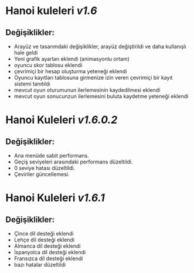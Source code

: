 #  **Hanoi kuleleri** *v1.6* 

## Değişiklikler:
- Arayüz ve tasarımdaki değişiklikler, arayüz değiştirildi ve daha kullanışlı hale geldi
- Yeni grafik ayarları eklendi (animasyonlu ortam)
- oyuncu skor tablosu eklendi
- çevrimiçi bir hesap oluşturma yeteneği eklendi
- Oyuncu kayıtları tablosuna girmenize izin veren çevrimiçi bir kayıt sistemi tanıtıldı
- mevcut oyun oturumunun ilerlemesinin kaydedilmesi eklendi
- mevcut oyun sonucunzun ilerlemesini buluta kaydetme yeteneği eklendi


# **Hanoi Kuleleri** *v1.6.0.2*

## Değişiklikler:
- Ana menüde sabit performans.
- Geçiş seviyeleri arasındaki performans düzeltildi.
- 0 seviye hatası düzeltildi.
- Çeviriler güncellemesi.

# **Hanoi Kuleleri** *v1.6.1*

## Değişiklikler:
- Çince dil desteği eklendi
- Lehçe dil desteği eklendi
- Almanca dil desteği eklendi
- İspanyolca dil desteği eklendi
- Fransızca dil desteği eklendi
- bazı hatalar düzeltildi
